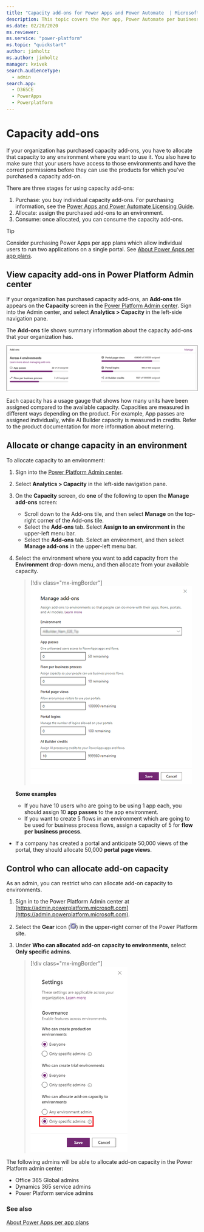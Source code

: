 ```yaml
---
title: "Capacity add-ons for Power Apps and Power Automate  | MicrosoftDocs"
description: This topic covers the Per app, Power Automate per business process, AI builder, Portal logins, and Portal views. 
ms.date: 02/20/2020
ms.reviewer: 
ms.service: "power-platform"
ms.topic: "quickstart"
author: jimholtz
ms.author: jimholtz
manager: kvivek
search.audienceType: 
  - admin
search.app: 
  - D365CE
  - PowerApps
  - Powerplatform
---
```

# Capacity add-ons

If your organization has purchased capacity add-ons, you have to allocate that capacity to any environment where you want to use it. You also have to make sure that your users have access to those environments and have the correct permissions before they can use the products for which you've purchased a capacity add-on.

There are three stages for using capacity add-ons:

1. Purchase: you buy individual capacity add-ons. For purchasing information, see the [Power Apps and Power Automate Licensing Guide](https://go.microsoft.com/fwlink/?linkid=2085130).
2. Allocate: assign the purchased add-ons to an environment.
3. Consume: once allocated, you can consume the capacity add-ons.

> [!TIP]
> Consider purchasing Power Apps per app plans which allow individual users to run two applications on a single portal. See [About Power Apps per app plans](about-powerapps-perapp.md).

## View capacity add-ons in Power Platform Admin center

If your organization has purchased capacity add-ons, an **Add-ons** tile appears on the **Capacity** screen in the [Power Platform Admin center](https://admin.powerplatform.microsoft.com/). Sign into the Admin center, and select **Analytics > Capacity** in the left-side navigation pane.

The **Add-ons** tile shows summary information about the capacity add-ons that your organization has.

![Add-on tile](media/add-on-tile2.png "Add-on tile")

Each capacity has a usage gauge that shows how many units have been assigned compared to the available capacity. Capacities are measured in different ways depending on the product. For example, App passes are assigned individually, while AI Builder capacity is measured in credits. Refer to the product documentation for more information about metering.

## Allocate or change capacity in an environment

To allocate capacity to an environment:

1. Sign into the [Power Platform Admin center](https://admin.powerplatform.microsoft.com/). 

2. Select **Analytics > Capacity** in the left-side navigation pane.

3. On the **Capacity** screen, do **one** of the following to open the **Manage add-ons** screen:

   - Scroll down to the Add-ons tile, and then select **Manage** on the top-right corner of the Add-ons tile.
   - Select the **Add-ons** tab. Select **Assign to an environment** in the upper-left menu bar.    
   - Select the **Add-ons** tab. Select an environment, and then select **Manage add-ons** in the upper-left menu bar.

4. Select the environment where you want to add capacity from the **Environment** drop-down menu, and then allocate from your available capacity.

   > [!div class="mx-imgBorder"] 
   > ![Manage add-ons](./media/manage-add-ons.png "Manage add-ons")

   **Some examples**

   - If you have 10 users who are going to be using 1 app each, you should assign 10 **app passes** to the app environment.
   - If you want to create 5 flows in an environment which are going to be used for business process flows, assign a capacity of 5 for **flow per business process**.
  - If a company has created a portal and anticipate 50,000 views of the portal, they should allocate 50,000 **portal page views**.


## Control who can allocate add-on capacity

As an admin, you can restrict who can allocate add-on capacity to environments.

1. Sign in to the Power Platform Admin center at [https://admin.powerplatform.microsoft.com](https://admin.powerplatform.microsoft.com).
2. Select the **Gear** icon (![Gear icon](media/selection-rule-gear-button.png)) in the upper-right corner of the Power Platform site.
3. Under **Who can allocated add-on capacity to environments**, select **Only specific admins**.

   > [!div class="mx-imgBorder"] 
   > ![](./media/add-on-governance.png "Control add-on capacity allocation")

The following admins will be able to allocate add-on capacity in the Power Platform admin center:

- Office 365 Global admins
- Dynamics 365 service admins
- Power Platform service admins

### See also
[About Power Apps per app plans](about-powerapps-perapp.md)
